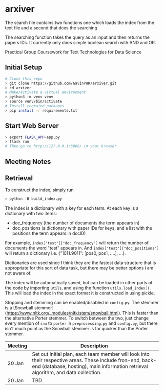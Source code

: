 # arxiver

The search file contains two functions one which loads the index from the text file and a second that does the searching.

The searching function takes the query as an input and then returns the papers IDs. It currently only does simple boolean search with AND and OR.

Practical Group Coursework for Text Technologies for Data Science

## Initial Setup
```bash
# Clone this repo
> git clone https://github.com/GavinPHR/arxiver.git
> cd arxiver
# Make/activate a virtual environment
> python3 -m venv venv
> source venv/bin/activate
# Install reqruied packages
> pip install -r requirements.txt
```

## Start Web Server
```bash
> export FLASK_APP=app.py
> flask run
# Then go to http://127.0.0.1:5000/ in your browser
```


## Meeting Notes

## Retrieval

To construct the index, simply run
```bash
> python -B build_index.py
```
The index is a dictionary with a key for each term. At each key is a dictionary with two items:
- doc_frequency (the number of documents the term appears in)
- doc_positions (a dictionary with paper IDs for keys, and a list with the positions the term appears in docID)

For example, `index["test"]["doc_frequency"]` will return the number of documents the word "test" appears in. And `index["test"]["doc_positions"]` will return a dictionary i.e. {"1011.9011": [pos0, pos1, ....], ...}.

Dictionaries are used since I think they are the fastest data structure that is appropriate for this sort of data task, but there may be better options I am not aware of.

The index will be automatically saved, but can be loaded in other parts of the code by importing `utils`, and using the function `utils.load_index()`. This will load the index in the exact format it is constructed in using pickle.

Stopping and stemming can be enabled/disabled in `config.py`. The stemmer is a [Snowball stemmer] (https://www.nltk.org/_modules/nltk/stem/snowball.html). This is faster than the alternative Porter stemmer. To switch between the two, just change every mention of `sno` to `porter` in `preprocessing.py` and `config.py`, but there isn't much point as the Snowball stemmer is far quicker than the Porter stemmer.


| Meeting     | Description |
| ----------- | ----------- |
| 20 Jan      | Set out initial plan, each team member will look into their respective areas. These include fron-end, back-end (database, hosting), main information retrieval algorithm, and data collection. |
| 20 Jan      | TBD        |
